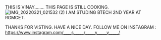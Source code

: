 THIS IS VINAY........
THIS PAGE IS STILL COOKING.
![IMG_20220321_021532 (2)](https://user-images.githubusercontent.com/103072884/172052714-3b576136-f661-499e-b52d-f686867077d7.jpg)
I AM STUDING BTECH 2ND YEAR AT RGMCET.

THANKS FOR VISTING.
HAVE A NICE DAY.
FOLLOW ME ON INSTAGRAM : https://www.instagram.com/____s_____r_____v_____v_____/
